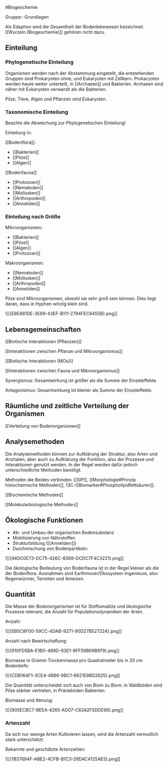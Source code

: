 #Biogeochemie 

Gruppe:: Grundlagen

Als Edaphon wird die Gesamtheit der Bodenlebewesen bezeichnet. [[Wurzeln (Biogeochemie)]] gehören nicht dazu.

## Einteilung

### Phylogenetische Einteilung

Organismen werden nach der Abstammung eingeteilt, die entstehenden Gruppen sind Prokaryoten ohne, und Eukaryoten mit Zellkern. Prokaryoten werden heute weiter unterteilt, in [[Archaeen]] und Bakterien. Archaeen sind näher mit Eukaryoten verwandt als die Bakterien.

Pilze, Tiere, Algen und Pflanzen sind Eukaryoten.

### Taxonomische Einteilung

Beachte die Abweichung zur Phylogenetischen Einteilung!

Einteilung in:

[[Bodenflora]]:
- [[Bakterien]]
- [[Pilze]]
- [[Algen]]

[[Bodenfauna]]
- [[Protozoen]]
- [[Nematoden]]
- [[Mollusken]]
- [[Arthropoden]]
- [[Anneliden]]

### Einteilung nach Größe

Mikroorganismen:
- [[Bakterien]]
- [[Pilze]]
- [[Algen]]
- [[Protozoen]]

Makroorganismen:
- [[Nematoden]]
- [[Mollusken]]
- [[Arthropoden]]
- [[Anneliden]]

Pilze sind Mikroorganismen, obwohl sie sehr groß sein können. Dies liegt daran, dass ie Hyphen winzig klein sind.

![[{E8E881DE-3E69-43EF-B111-2794FEC8455B}.png]]

## Lebensgemeinschaften

[[Biotische Interaktionen (Pflanzen)]]

[[Interaktionen zwischen Pflanze und Mikroorganismus]]

[[Biotische Interaktionen (MOs)]]

[[Interaktionen zwischen Fauna und Mikroorganismus]]

Synergismus: Gesamtwirkung ist größer als die Summe der Einzeleffekte.

Antagonismus: Gesamtwirkung ist kleiner als Summe der Einzeleffekte.

## Räumliche und zeitliche Verteilung der Organismen

[[Verteilung von Bodenorganismen]]

## Analysemethoden

Die Analysemethoden können zur Aufklärung der Struktur, also Arten und Anzhalen, aber auch zu Aufklärung der Funktion, also der Prozesse und Interaktionen genutzt werden. In der Regel werden dafür jedoch unterschiedliche Methoden benötigt.

Methoden die Beides verbinden: [[SIP]], [[Morphologie#Prinzip histochemische Methoden]], 13C-[[Biomarker#Phospholipidfettsäuren]].

[[Biochemische Methoden]]

[[Molekularbiologische Methoden]]

## Ökologische Funktionen

- Ab- und Umbau der organischen Bodensubstanz 
- Mobilisierung von Nährstoffen
- Strukturbildung ([[Anneliden]])
- Durchmischung von Bodenpartikeln:

![[{A60C0E73-DC75-426C-8369-DCDC7F4C3221}.png]]

Die ökologische Bedeutung von Bodenfauna ist in der Regel kleiner als die der Bodenflora. Ausnahmen sind Earthmover/Ökosystem-Ingenieure, also Regenwürmer, Termiten und Ameisen.

## Quantität

Die Masse der Bodenorganismen ist für Stoffumsätze und ökologische Prozesse relevant, die Anzahl für Populationsdynamiken der Arten.

Anzahl:

![[{5B5C8F00-59CC-4DAB-9271-90D27B527224}.png]]

Anzahl nach Bewirtschaftung:

![[{910FD5BA-E1BD-489D-93E1-9FF59B69B979}.png]]

Biomasse in Gramm Trockenmasse pro Quadratmeter bis in 20 cm Bodentiefe:

![[{CDB164F1-3CE4-4B86-9BC1-8621E9BD2625}.png]]

Die Quantität unterscheidet sich auch von Biom zu Biom: in Waldböden sind Pilze stärker vertreten, in Prärieböden Bakterien.

Biomasse und Atmung:

![[{905ECBC7-BEEA-4265-AD07-C6342F5DDE96}.png]]

### Artenzahl

Da sich nur wenige Arten Kultivieren lassen, wird die Artenzahl vermutlich stark unterschätzt.

Bekannte und geschätzte Artenzahlen:

![[{1B37694F-ABE2-4CFB-B1C3-26DAC4125AE5}.png]]